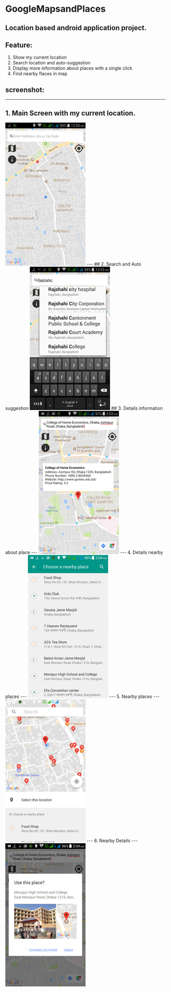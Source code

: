 # GoogleMapsandPlaces
## Location based android application project. 
## Feature:
  1. Show my current location
  2. Search location and auto-suggestion
  3. Display more information about places with a single click
  4. Find nearby flaces in map

## screenshot:
---
## 1. Main Screen with my current location.
<img src="photo/1.main%20scrin.png">
---
## 2. Search and Auto suggestion
<img src="photo/2search&suggassion.png" width="252" height="448">
## 3. Details information about place
---
<img src="photo/3.placeDetails.png" width="252" height="448">
---
4. Details nearby places
---
<img src="photo/4.details_nearby_place.png" width="252" height="448">
---
5. Nearby places
---
<img src="photo/5.nearby_place.png" width="252" height="448">
---
6. Nearby Details
---
<img src="photo/6.nearby_details.png" width="252" height="448">

